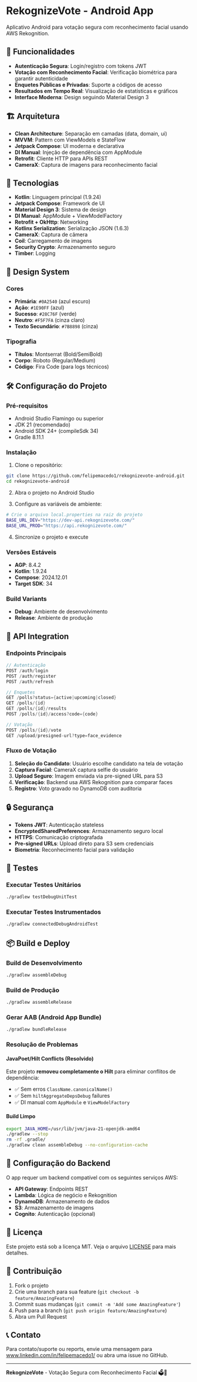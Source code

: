 # RekognizeVote - Android App

Aplicativo Android para votação segura com reconhecimento facial usando AWS Rekognition.

## 🚀 Funcionalidades

- **Autenticação Segura**: Login/registro com tokens JWT
- **Votação com Reconhecimento Facial**: Verificação biométrica para garantir autenticidade
- **Enquetes Públicas e Privadas**: Suporte a códigos de acesso
- **Resultados em Tempo Real**: Visualização de estatísticas e gráficos
- **Interface Moderna**: Design seguindo Material Design 3

## 🏗️ Arquitetura

- **Clean Architecture**: Separação em camadas (data, domain, ui)
- **MVVM**: Pattern com ViewModels e StateFlow
- **Jetpack Compose**: UI moderna e declarativa
- **DI Manual**: Injeção de dependência com AppModule
- **Retrofit**: Cliente HTTP para APIs REST
- **CameraX**: Captura de imagens para reconhecimento facial

## 📱 Tecnologias

- **Kotlin**: Linguagem principal (1.9.24)
- **Jetpack Compose**: Framework de UI
- **Material Design 3**: Sistema de design
- **DI Manual**: AppModule + ViewModelFactory
- **Retrofit + OkHttp**: Networking
- **Kotlinx Serialization**: Serialização JSON (1.6.3)
- **CameraX**: Captura de câmera
- **Coil**: Carregamento de imagens
- **Security Crypto**: Armazenamento seguro
- **Timber**: Logging

## 🎨 Design System

### Cores
- **Primária**: `#0A2540` (azul escuro)
- **Ação**: `#1E90FF` (azul)
- **Sucesso**: `#28C76F` (verde)
- **Neutro**: `#F5F7FA` (cinza claro)
- **Texto Secundário**: `#7B8898` (cinza)

### Tipografia
- **Títulos**: Montserrat (Bold/SemiBold)
- **Corpo**: Roboto (Regular/Medium)
- **Código**: Fira Code (para logs técnicos)

## 🛠️ Configuração do Projeto

### Pré-requisitos
- Android Studio Flamingo ou superior
- JDK 21 (recomendado)
- Android SDK 24+ (compileSdk 34)
- Gradle 8.11.1

### Instalação

1. Clone o repositório:
```bash
git clone https://github.com/felipemacedo1/rekognizevote-android.git
cd rekognizevote-android
```

2. Abra o projeto no Android Studio

3. Configure as variáveis de ambiente:
```bash
# Crie o arquivo local.properties na raiz do projeto
BASE_URL_DEV="https://dev-api.rekognizevote.com/"
BASE_URL_PROD="https://api.rekognizevote.com/"
```

4. Sincronize o projeto e execute

### Versões Estáveis

- **AGP**: 8.4.2
- **Kotlin**: 1.9.24
- **Compose**: 2024.12.01
- **Target SDK**: 34

### Build Variants

- **Debug**: Ambiente de desenvolvimento
- **Release**: Ambiente de produção

## 📡 API Integration

### Endpoints Principais

```kotlin
// Autenticação
POST /auth/login
POST /auth/register
POST /auth/refresh

// Enquetes
GET /polls?status={active|upcoming|closed}
GET /polls/{id}
GET /polls/{id}/results
POST /polls/{id}/access?code={code}

// Votação
POST /polls/{id}/vote
GET /upload/presigned-url?type=face_evidence
```

### Fluxo de Votação

1. **Seleção do Candidato**: Usuário escolhe candidato na tela de votação
2. **Captura Facial**: CameraX captura selfie do usuário
3. **Upload Seguro**: Imagem enviada via pre-signed URL para S3
4. **Verificação**: Backend usa AWS Rekognition para comparar faces
5. **Registro**: Voto gravado no DynamoDB com auditoria

## 🔒 Segurança

- **Tokens JWT**: Autenticação stateless
- **EncryptedSharedPreferences**: Armazenamento seguro local
- **HTTPS**: Comunicação criptografada
- **Pre-signed URLs**: Upload direto para S3 sem credenciais
- **Biometria**: Reconhecimento facial para validação

## 🧪 Testes

### Executar Testes Unitários
```bash
./gradlew testDebugUnitTest
```

### Executar Testes Instrumentados
```bash
./gradlew connectedDebugAndroidTest
```

## 📦 Build e Deploy

### Build de Desenvolvimento
```bash
./gradlew assembleDebug
```

### Build de Produção
```bash
./gradlew assembleRelease
```

### Gerar AAB (Android App Bundle)
```bash
./gradlew bundleRelease
```

### Resolução de Problemas

#### JavaPoet/Hilt Conflicts (Resolvido)
Este projeto **removeu completamente o Hilt** para eliminar conflitos de dependência:
- ✅ Sem erros `ClassName.canonicalName()`
- ✅ Sem `hiltAggregateDepsDebug` failures
- ✅ DI manual com `AppModule` e `ViewModelFactory`

#### Build Limpo
```bash
export JAVA_HOME=/usr/lib/jvm/java-21-openjdk-amd64
./gradlew --stop
rm -rf .gradle/
./gradlew clean assembleDebug --no-configuration-cache
```

## 🔧 Configuração do Backend

O app requer um backend compatível com os seguintes serviços AWS:

- **API Gateway**: Endpoints REST
- **Lambda**: Lógica de negócio e Rekognition
- **DynamoDB**: Armazenamento de dados
- **S3**: Armazenamento de imagens
- **Cognito**: Autenticação (opcional)

## 📄 Licença

Este projeto está sob a licença MIT. Veja o arquivo [LICENSE](LICENSE) para mais detalhes.

## 🤝 Contribuição

1. Fork o projeto
2. Crie uma branch para sua feature (`git checkout -b feature/AmazingFeature`)
3. Commit suas mudanças (`git commit -m 'Add some AmazingFeature'`)
4. Push para a branch (`git push origin feature/AmazingFeature`)
5. Abra um Pull Request

## 📞 Contato

Para contato/suporte ou reports, envie uma mensagem para www.linkedin.com/in/felipemacedo1/ ou abra uma issue no GitHub.

---

**RekognizeVote** - Votação Segura com Reconhecimento Facial 🗳️📱